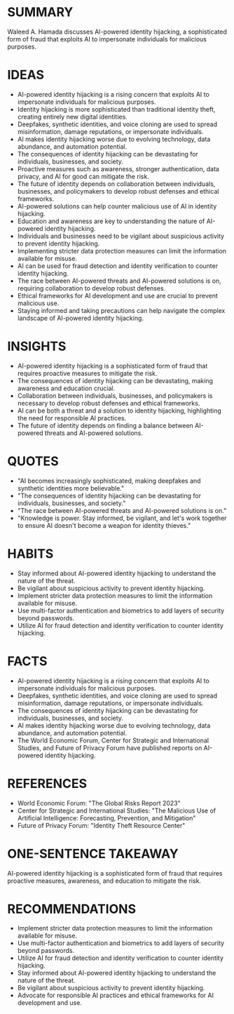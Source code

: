 # SUMMARY
Waleed A. Hamada discusses AI-powered identity hijacking, a sophisticated form of fraud that exploits AI to impersonate individuals for malicious purposes.

# IDEAS
* AI-powered identity hijacking is a rising concern that exploits AI to impersonate individuals for malicious purposes.
* Identity hijacking is more sophisticated than traditional identity theft, creating entirely new digital identities.
* Deepfakes, synthetic identities, and voice cloning are used to spread misinformation, damage reputations, or impersonate individuals.
* AI makes identity hijacking worse due to evolving technology, data abundance, and automation potential.
* The consequences of identity hijacking can be devastating for individuals, businesses, and society.
* Proactive measures such as awareness, stronger authentication, data privacy, and AI for good can mitigate the risk.
* The future of identity depends on collaboration between individuals, businesses, and policymakers to develop robust defenses and ethical frameworks.
* AI-powered solutions can help counter malicious use of AI in identity hijacking.
* Education and awareness are key to understanding the nature of AI-powered identity hijacking.
* Individuals and businesses need to be vigilant about suspicious activity to prevent identity hijacking.
* Implementing stricter data protection measures can limit the information available for misuse.
* AI can be used for fraud detection and identity verification to counter identity hijacking.
* The race between AI-powered threats and AI-powered solutions is on, requiring collaboration to develop robust defenses.
* Ethical frameworks for AI development and use are crucial to prevent malicious use.
* Staying informed and taking precautions can help navigate the complex landscape of AI-powered identity hijacking.

# INSIGHTS
* AI-powered identity hijacking is a sophisticated form of fraud that requires proactive measures to mitigate the risk.
* The consequences of identity hijacking can be devastating, making awareness and education crucial.
* Collaboration between individuals, businesses, and policymakers is necessary to develop robust defenses and ethical frameworks.
* AI can be both a threat and a solution to identity hijacking, highlighting the need for responsible AI practices.
* The future of identity depends on finding a balance between AI-powered threats and AI-powered solutions.

# QUOTES
* "AI becomes increasingly sophisticated, making deepfakes and synthetic identities more believable."
* "The consequences of identity hijacking can be devastating for individuals, businesses, and society."
* "The race between AI-powered threats and AI-powered solutions is on."
* "Knowledge is power. Stay informed, be vigilant, and let's work together to ensure AI doesn't become a weapon for identity thieves."

# HABITS
* Stay informed about AI-powered identity hijacking to understand the nature of the threat.
* Be vigilant about suspicious activity to prevent identity hijacking.
* Implement stricter data protection measures to limit the information available for misuse.
* Use multi-factor authentication and biometrics to add layers of security beyond passwords.
* Utilize AI for fraud detection and identity verification to counter identity hijacking.

# FACTS
* AI-powered identity hijacking is a rising concern that exploits AI to impersonate individuals for malicious purposes.
* Deepfakes, synthetic identities, and voice cloning are used to spread misinformation, damage reputations, or impersonate individuals.
* The consequences of identity hijacking can be devastating for individuals, businesses, and society.
* AI makes identity hijacking worse due to evolving technology, data abundance, and automation potential.
* The World Economic Forum, Center for Strategic and International Studies, and Future of Privacy Forum have published reports on AI-powered identity hijacking.

# REFERENCES
* World Economic Forum: "The Global Risks Report 2023"
* Center for Strategic and International Studies: "The Malicious Use of Artificial Intelligence: Forecasting, Prevention, and Mitigation"
* Future of Privacy Forum: "Identity Theft Resource Center"

# ONE-SENTENCE TAKEAWAY
AI-powered identity hijacking is a sophisticated form of fraud that requires proactive measures, awareness, and education to mitigate the risk.

# RECOMMENDATIONS
* Implement stricter data protection measures to limit the information available for misuse.
* Use multi-factor authentication and biometrics to add layers of security beyond passwords.
* Utilize AI for fraud detection and identity verification to counter identity hijacking.
* Stay informed about AI-powered identity hijacking to understand the nature of the threat.
* Be vigilant about suspicious activity to prevent identity hijacking.
* Advocate for responsible AI practices and ethical frameworks for AI development and use.
